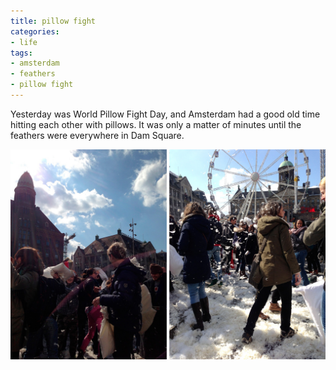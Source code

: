 ```yaml
---
title: pillow fight
categories:
- life
tags:
- amsterdam
- feathers
- pillow fight
---
```


Yesterday was World Pillow Fight Day, and Amsterdam had a good old time hitting each other with pillows. It was only a matter of minutes until the feathers were everywhere in Dam Square.

![](04/pillowfight.jpg)
